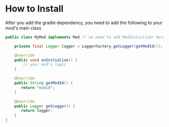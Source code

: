 # How to Install

After you add the gradle dependency, you need to add the following to your mod's main class

```java
public class MyMod implements Mod /* no need to add ModInitializer here */ {

    private final Logger logger = LoggerFactory.getLogger(getModId());

    @Override
    public void onInitialize() {
        // your mod's logic
    }

    @Override
    public String getModId() {
       return "modid";
    }

    @Override
    public Logger getLogger() {
       return logger;
    }
}
```
